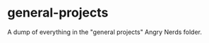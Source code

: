 general-projects
================

A dump of everything in the "general projects" Angry Nerds folder.

